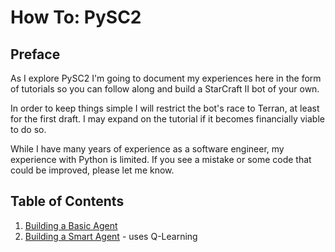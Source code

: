 # How To: PySC2

## Preface
As I explore PySC2 I'm going to document my experiences here in the form of tutorials so you can follow along and build a StarCraft II bot of your own.

In order to keep things simple I will restrict the bot's race to Terran, at least for the first draft. I may expand on the tutorial if it becomes financially viable to do so.

While  I have many years of experience as a software engineer, my experience with Python is limited. If you see a mistake or some code that could be improved, please let me know.

## Table of Contents
1. [Building a Basic Agent](https://medium.com/@skjb/building-a-basic-pysc2-agent-b109cde1477c)
1. [Building a Smart Agent](https://medium.com/@skjb/building-a-smart-pysc2-agent-cdc269cb095d) - uses Q-Learning
